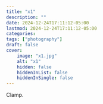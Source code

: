 ```yaml
---
title: "x1"
description: ""
date: 2024-12-24T17:11:12-05:00
lastmod: 2024-12-24T17:11:12-05:00
categories: 
tags: ["photography"]
draft: false
cover:
    image: "x1.jpg"
    alt: "x1"
    hidden: false
    hiddenInList: false
    hiddenInSingle: false
---
```

Clamp.


